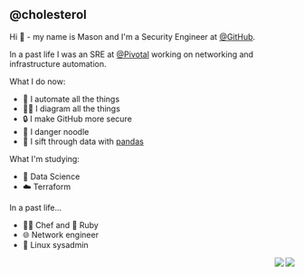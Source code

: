 ## @cholesterol
Hi 👋 - my name is Mason and I'm a Security Engineer at [@GitHub](https://github.com/github). 

In a past life I was an SRE at [@Pivotal](https://github.com/pivotal) working on networking and infrastructure automation.

What I do now: 
  - :robot: I automate all the things
  - 🧜‍♀️ I diagram all the things
  - :lock: I make GitHub more secure
  - 🐍 I danger noodle
  - 🐼 I sift through data with [pandas](https://github.com/pandas-dev/pandas)

What I'm studying:
  - :dna: Data Science
  - :cloud: Terraform
  
In a past life...
 - :cook: Chef and 💎 Ruby
 - 🌐 Network engineer
 - 🐧 Linux sysadmin

<img align="right" src="https://github-readme-stats.vercel.app/api?username=cholesterol&count_private=true&show_icons=true&theme=dracula&hide=issues,prs,contribs,stars" />
<img align="right" src="https://github-readme-streak-stats.herokuapp.com/?user=cholesterol&theme=dracula" />
